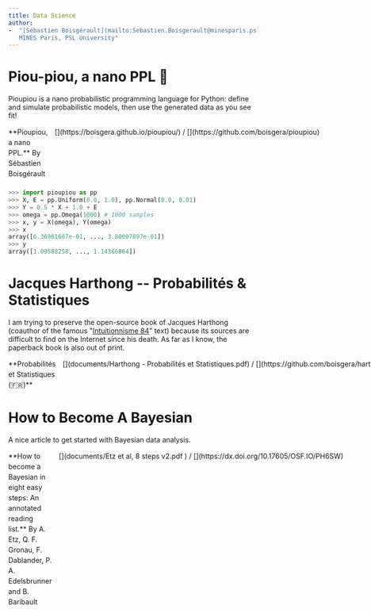 ```yaml
---
title: Data Science
author:  
-  "[Sébastien Boisgérault](mailto:Sebastien.Boisgerault@minesparis.psl.eu),
   MINES Paris, PSL University"
---
```


<style> 
  .grid { 
    margin-bottom: 1.5em;
  }
  .grid > * { /* row */
    display: flex;
    flex-wrap: nowrap;
    justify-content: space-between;
    margin-bottom: 1.5em;
  }
  .grid > * > :last-child { /* item */
    white-space: nowrap;
  }
  .grid * {
    line-height: 1.5em;
  }
  .grid > * > *:not(:last-child) { /* item*/
    margin: 0 1em 0 0;
  }
</style>

Piou-piou, a nano PPL 🐤
================================================================================


Pioupiou is a nano probabilistic programming language for Python:
define and simulate probabilistic models, then use the generated data as
you see fit!

<div class="grid">
<div>
<div>**Pioupiou, a nano PPL.**
By Sébastien Boisgérault</div>
<div>[<i class="fa fa-book"></i>](https://boisgera.github.io/pioupiou/)
/
[<i class="fa fa-github"></i>](https://github.com/boisgera/pioupiou)</div>
</div>
</div>


``` python
>>> import pioupiou as pp
>>> X, E = pp.Uniform(0.0, 1.0), pp.Normal(0.0, 0.01)
>>> Y = 0.5 * X + 1.0 + E
>>> omega = pp.Omega(1000) # 1000 samples
>>> x, y = X(omega), Y(omega)
>>> x
array([6.36961687e-01, ..., 3.80007897e-01])
>>> y
array([1.09588258, ..., 1.14366864])
```

<!--
![](images/xy.svg)
-->


Jacques Harthong -- Probabilités & Statistiques 
================================================================================

I am trying to preserve the open-source book of Jacques Harthong
(coauthor of the famous "[Intuitionnisme 84]" text)
because its sources are  difficult to find on the Internet since his death.
As far as I know, the paperback book is also out of print.

[Intuitionnisme 84]: https://mathinfo.unistra.fr/fileadmin/upload/IREM/Publications/L_Ouvert/n077Reeb/o_77reeb_42-77.pdf

<div class="grid">
<div>
<div>**Probabilités et Statistiques (🇫🇷)**</div>
<div>[<i class="fa fa-file-pdf-o"></i>](documents/Harthong - Probabilités et Statistiques.pdf)
/
[<i class="fa fa-github"></i>](https://github.com/boisgera/harthong-prob)</div>
</div>
</div>

How to Become A Bayesian
================================================================================

A nice article to get started with Bayesian data analysis.

<div class="grid">
<div>
<div>**How to become a Bayesian in eight easy steps: An annotated reading list.**
By A. Etz, Q. F. Gronau, F. Dablander,
P. A. Edelsbrunner and B. Baribault</div>
<div>[<i class="fa fa-file-pdf-o"></i>](documents/Etz et al, 8 steps v2.pdf
)
/
[<i class="fa fa-link"></i>](https://dx.doi.org/10.17605/OSF.IO/PH6SW)</div>
</div>
</div>

